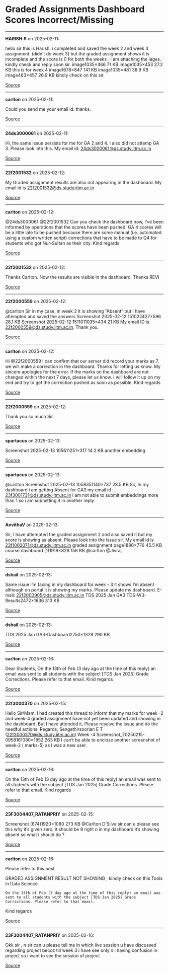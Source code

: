 # Graded Assignments Dashboard Scores Incorrect/Missing


---

**HARISH.S** on 2025-02-11:

hello sir this is Harish. i completed and saved the week 2 and week 4 assignment. (didn’t do week 3) but the graded assignment shows it is incomplete and the score is 0 for both the weeks . i am attaching the iages. kindly check and reply soon sir.
image1035×466 71 KB
image1035×453 27.2 KB
this is for week 4
image1678×847 141 KB
image1035×481 38.9 KB
image463×457 26.9 KB
kindly check on this sir.

[Source](https://discourse.onlinedegree.iitm.ac.in/t/graded-assignments-dashboard-scores-incorrect-missing/166816/1)

---

**carlton** on 2025-02-11:

Could you send me your email id. thanks.

[Source](https://discourse.onlinedegree.iitm.ac.in/t/graded-assignments-dashboard-scores-incorrect-missing/166816/2)

---

**24ds3000061** on 2025-02-11:

Hi, the same issue persists for me for GA 2 and 4. I also did not attemp GA 3. Please look into this. My email id: 24ds3000061@ds.study.iitm.ac.in

[Source](https://discourse.onlinedegree.iitm.ac.in/t/graded-assignments-dashboard-scores-incorrect-missing/166816/3)

---

**22f2001532** on 2025-02-12:

My Graded assignment results are also not appearing in the dashboard. My email id is 22f2001532@ds.study.iitm.ac.in

[Source](https://discourse.onlinedegree.iitm.ac.in/t/graded-assignments-dashboard-scores-incorrect-missing/166816/4)

---

**carlton** on 2025-02-12:

@24ds3000061 @22f2001532
Can you check the dashboard now, I’ve been informed by operations that the scores have been pushed.
GA 4 scores will be a little late to be pushed because there are some manual (i.e. automated using a custom written script) corrections that have to be made to Q4 for students who got Nur-Sultan as their city.
Kind regards

[Source](https://discourse.onlinedegree.iitm.ac.in/t/graded-assignments-dashboard-scores-incorrect-missing/166816/5)

---

**22f2001532** on 2025-02-12:

Thanks Carlton. Now the results are visible in the dashboard.
Thanks
REVI

[Source](https://discourse.onlinedegree.iitm.ac.in/t/graded-assignments-dashboard-scores-incorrect-missing/166816/6)

---

**22f2000559** on 2025-02-12:

@carlton Sir in my case, in week 2 it is showing “Absent” but I have attempted and saved the answers
Screenshot 2025-02-12 151022427×596 28.1 KB
Screenshot 2025-02-12 1511011035×434 21 KB
My email ID is 22f2000559@ds.study.iitm.ac.in.
Thank you.

[Source](https://discourse.onlinedegree.iitm.ac.in/t/graded-assignments-dashboard-scores-incorrect-missing/166816/7)

---

**carlton** on 2025-02-12:

Hi @22f2000559
I can confirm that our server did record your marks as 7, we will make a correction in the dashboard. Thanks for letting us know. My sincere apologies for the error.
If the marks on the dashboard are not changed within the next 7 days, please let us know. I will follow it up on my end and try to get the correction pushed as soon as possible.
Kind regards

[Source](https://discourse.onlinedegree.iitm.ac.in/t/graded-assignments-dashboard-scores-incorrect-missing/166816/8)

---

**22f2000559** on 2025-02-12:

Thank you so much Sir.

[Source](https://discourse.onlinedegree.iitm.ac.in/t/graded-assignments-dashboard-scores-incorrect-missing/166816/9)

---

**spartacus** on 2025-02-13:

Screenshot 2025-02-13 105611251×317 14.2 KB
another embedding

[Source](https://discourse.onlinedegree.iitm.ac.in/t/graded-assignments-dashboard-scores-incorrect-missing/166816/11)

---

**spartacus** on 2025-02-13:

@carlton
Screenshot 2025-02-13 1058351140×737 28.5 KB
Sir, In my dashboard i am getting Absent for GA3
my email id : 23f3001731@ds.study.iitm.ac.in
i am not able to submit embeddings more than 1 so i am submitting it in another reply

[Source](https://discourse.onlinedegree.iitm.ac.in/t/graded-assignments-dashboard-scores-incorrect-missing/166816/12)

---

**AnvithaV** on 2025-02-13:

Sir, I have attempted the graded assignment 2 and also saved it but my score is showing as absent. Please look into the issue sir.
My email id is 23f1002071@ds.study.iitm.ac.in
graded assignment page1886×776 45.5 KB
course dashboard (1)1919×828 156 KB
@carlton @Jivraj

[Source](https://discourse.onlinedegree.iitm.ac.in/t/graded-assignments-dashboard-scores-incorrect-missing/166816/13)

---

**dshail** on 2025-02-13:

Same issue I’m facing in my dashboard for week - 3 it shows I’m absent although on portal it is showing my marks.
Please update my dashboard.
E-mail: 22f2000905@ds.study.iitm.ac.in
TDS 2025 Jan GA3
TDS-W3-Results2472×1636 313 KB

[Source](https://discourse.onlinedegree.iitm.ac.in/t/graded-assignments-dashboard-scores-incorrect-missing/166816/14)

---

**dshail** on 2025-02-13:

TDS 2025 Jan GA3-Dashboard2750×1328 290 KB

[Source](https://discourse.onlinedegree.iitm.ac.in/t/graded-assignments-dashboard-scores-incorrect-missing/166816/15)

---

**carlton** on 2025-02-16:

Dear Students,
On the 13th of Feb (3 day ago at the time of this reply) an email was sent to all students with the subject [TDS Jan 2025] Grade Corrections. Please refer to that email.
Kind regards

[Source](https://discourse.onlinedegree.iitm.ac.in/t/graded-assignments-dashboard-scores-incorrect-missing/166816/16)

---

**22f3000370** on 2025-02-15:

Hello Sir/Mam,
I had created this thread to inform that my marks for week -2 and week-4 graded assignment have not yet been updated and showing in the dashboard. But I have attended it, Please resolve the issue and do the needful actions.
Regards,
Sengathirsoorian E T
(22f3000370@ds.study.iitm.ac.in)
Week -4
Screenshot_20250215-0958161080×1852 263 KB
I can’t be able to enclose another screenshot of week-2 ( marks-5) as I was a new user.

[Source](https://discourse.onlinedegree.iitm.ac.in/t/graded-assignments-dashboard-scores-incorrect-missing/166816/17)

---

**carlton** on 2025-02-16:

On the 13th of Feb (3 day ago at the time of this reply) an email was sent to all students with the subject [TDS Jan 2025] Grade Corrections. Please refer to that email.
Kind regards

[Source](https://discourse.onlinedegree.iitm.ac.in/t/graded-assignments-dashboard-scores-incorrect-missing/166816/19)

---

**23F3004407_RATANPRIY** on 2025-02-15:

Screenshot (674)1920×1080 273 KB
@Carlton D’Silva sir can u please see this why it’s given zero, it should be 8 right n in my dashboard it’s showing absent so what i should do ?

[Source](https://discourse.onlinedegree.iitm.ac.in/t/graded-assignments-dashboard-scores-incorrect-missing/166816/20)

---

**carlton** on 2025-02-16:

Please refer to this post




GRADED ASSIGNMENT RESULT NOT SHOWING , kindly check on this Tools in Data Science


    On the 13th of Feb (3 day ago at the time of this reply) an email was sent to all students with the subject [TDS Jan 2025] Grade Corrections. Please refer to that email. 
Kind regards
  



[Source](https://discourse.onlinedegree.iitm.ac.in/t/graded-assignments-dashboard-scores-incorrect-missing/166816/21)

---

**23F3004407_RATANPRIY** on 2025-02-16:

Okk sir , n sir can u please tell me in which live session u have discussed regarding project becoz till week 3 i have see only n i having confusion in project so i want to see the session of project

[Source](https://discourse.onlinedegree.iitm.ac.in/t/graded-assignments-dashboard-scores-incorrect-missing/166816/22)